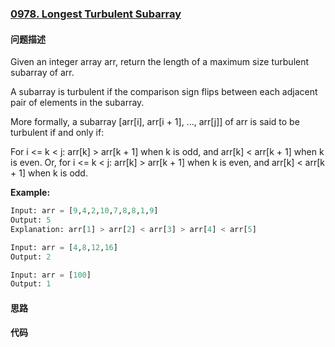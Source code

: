 ### [0978. Longest Turbulent Subarray](https://leetcode-cn.com/problems/longest-turbulent-subarray/)

#### 问题描述
Given an integer array arr, return the length of a maximum size turbulent subarray of arr.

A subarray is turbulent if the comparison sign flips between each adjacent pair of elements in the subarray.

More formally, a subarray [arr[i], arr[i + 1], ..., arr[j]] of arr is said to be turbulent if and only if:

For i <= k < j:
arr[k] > arr[k + 1] when k is odd, and
arr[k] < arr[k + 1] when k is even.
Or, for i <= k < j:
arr[k] > arr[k + 1] when k is even, and
arr[k] < arr[k + 1] when k is odd.

**Example:**
```python
Input: arr = [9,4,2,10,7,8,8,1,9]
Output: 5
Explanation: arr[1] > arr[2] < arr[3] > arr[4] < arr[5]
```
```python
Input: arr = [4,8,12,16]
Output: 2
```
```python
Input: arr = [100]
Output: 1
```
#### 思路

#### 代码

```python

```